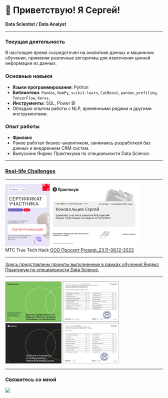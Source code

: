 <!-- main -->

# 👋 Приветствую! Я Сергей!

**Data Scientist / Data Analyst**

---

### Текущая деятельность
В настоящее время сосредоточен на аналитике данных и машинном обучении, применяя различные алгоритмы для извлечения ценной информации из данных.

### Основные навыки
- **Языки программирования**: Python
- **Библиотеки**: `Pandas`, `NumPy`, `scikit-learn`, `CatBoost`, `pandas_profiling`, `TensorFlow`, `Keras`.
- **Инструменты**: SQL, Power BI
- Обладаю опытом работы с NLP, временными рядами и другими инструментами.

### Опыт работы
- **Фриланс**
- Ранее работал бизнес-аналитиком, занимаясь разработкой баз данных и внедрением CRM систем.
- Выпускник Яндекс Практикума по специальности Data Science.

---

### [Real-life Challenges](https://github.com/TrollenGoblinson/Real-life_Challenges)

---
<div style="display: flex; flex-wrap: wrap; gap: caption;">
<div> <img src="mts.png" style="height: 200px">
    <figcaption>МТС True Tech Hack</figcaption>
    </div>
<div>
<img src="Frame123_2.png" style="height: 200px">
<figcaption><a href='https://github.com/TrollenGoblinson/Prosept_23-08-2023'>ООО Просепт Prosept_23.11-08.12-2023</a></figcaption></div>
</div>

---
[Здесь представлены проекты выполненные в рамках обучения Яндекс Практикум по специальности Data Science.](https://github.com/TrollenGoblinson/yandex_practicum.git)

---
<div> <img src="dr1.png" width="180" height="130">
<img src="dr2.png" width="180" height="130">
<img src="d2.png" width="180" height="130">
<img src="d2_2.png" width="180" height="130"> 
  
---


<h3><b>Свяжитесь со мной</b></h3>
<div id="header" align="left">
<a href = "https://t.me/TrollenGoblinson"><img src= "https://media.giphy.com/media/ya4eevXU490Iw/giphy.gif" width="50"/></a>
</div>


<!--
**TrollenGoblinson/TrollenGoblinson** is a ✨ _special_ ✨ repository because its `README.md` (this file) appears on your GitHub profile.

Here are some ideas to get you started:

- 🔭 I’m currently working on ...
- 🌱 I’m currently learning ...
- 👯 I’m looking to collaborate on ...
- 🤔 I’m looking for help with ...
- 💬 Ask me about ...
- 📫 How to reach me: ...
- 😄 Pronouns: ...
- ⚡ Fun fact: ...
-->

